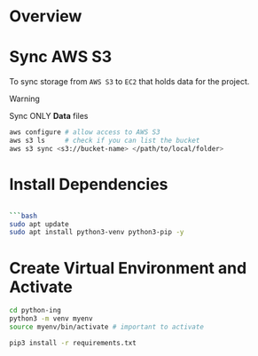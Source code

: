 # Overview


# Sync AWS S3

To sync storage from `AWS S3` to `EC2` that holds data for the project. 

> [!WARNING]  
> Sync ONLY **Data** files

```bash
aws configure # allow access to AWS S3
aws s3 ls     # check if you can list the bucket
aws s3 sync <s3://bucket-name> </path/to/local/folder>
```


# Install Dependencies

```bash

```bash
sudo apt update
sudo apt install python3-venv python3-pip -y
```

# Create Virtual Environment and Activate

```bash
cd python-ing
python3 -m venv myenv
source myenv/bin/activate # important to activate

pip3 install -r requirements.txt
```



